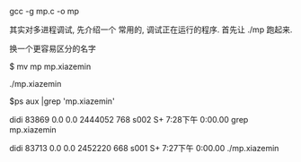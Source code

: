 gcc -g mp.c -o mp

其实对多进程调试, 先介绍一个 常用的, 调试正在运行的程序. 首先让 ./mp 跑起来.

换一个更容易区分的名字

$ mv mp mp.xiazemin

./mp.xiazemin



$ps aux \|grep 'mp.xiazemin'

didi             83869   0.0  0.0  2444052    768 s002  S+    7:28下午   0:00.00 grep mp.xiazemin

didi             83713   0.0  0.0  2452220    668 s001  S+    7:27下午   0:00.00 ./mp.xiazemin

